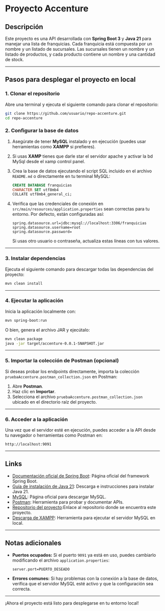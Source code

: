 # Proyecto Accenture

## Descripción
Este proyecto es una API desarrollada con **Spring Boot 3** y **Java 21** para manejar una lista de franquicias. Cada franquicia está compuesta por un nombre y un listado de sucursales. Las sucursales tienen un nombre y un listado de productos, y cada producto contiene un nombre y una cantidad de stock.

---

## Pasos para desplegar el proyecto en local

### 1. Clonar el repositorio
Abre una terminal y ejecuta el siguiente comando para clonar el repositorio:

```bash
git clone https://github.com/usuario/repo-accenture.git
cd repo-accenture
```

### 2. Configurar la base de datos
1. Asegúrate de tener **MySQL** instalado y en ejecución (puedes usar herramientas como **XAMPP** si prefieres).
2. Si usas **XAMP** tienes que darle star el servidor apache y activar la bd MySql desde el xamp control panel.
3. Crea la base de datos ejecutando el script SQL incluido en el archivo `README.md` o directamente en tu terminal MySQL:

   ```sql
   CREATE DATABASE franquicias
   CHARACTER SET utf8mb4
   COLLATE utf8mb4_general_ci;
   ```

4. Verifica que las credenciales de conexión en `src/main/resources/application.properties` sean correctas para tu entorno. Por defecto, están configuradas así:

   ```properties
   spring.datasource.url=jdbc:mysql://localhost:3306/franquicias
   spring.datasource.username=root
   spring.datasource.password=
   ```

   Si usas otro usuario o contraseña, actualiza estas líneas con tus valores.

---

### 3. Instalar dependencias
Ejecuta el siguiente comando para descargar todas las dependencias del proyecto:

```bash
mvn clean install
```

---

### 4. Ejecutar la aplicación
Inicia la aplicación localmente con:

```bash
mvn spring-boot:run
```

O bien, genera el archivo JAR y ejecútalo:

```bash
mvn clean package
java -jar target/accenture-0.0.1-SNAPSHOT.jar
```

---

### 5. Importar la colección de Postman (opcional)
Si deseas probar los endpoints directamente, importa la colección `pruebaAccenture.postman_collection.json` en Postman:

1. Abre **Postman**.
2. Haz clic en **Importar**.
3. Selecciona el archivo `pruebaAccenture.postman_collection.json` ubicado en el directorio raíz del proyecto.

---

### 6. Acceder a la aplicación
Una vez que el servidor esté en ejecución, puedes acceder a la API desde tu navegador o herramientas como Postman en:

```
http://localhost:9091
```

---

## Links

- [Documentación oficial de Spring Boot](https://spring.io/projects/spring-boot): Página oficial del framework Spring Boot.
- [Guía de instalación de Java 21](https://www.oracle.com/java/technologies/javase/jdk21-archive-downloads.html): Descarga e instrucciones para instalar Java 21.
- [MySQL](https://dev.mysql.com/): Página oficial para descargar MySQL.
- [Postman](https://www.postman.com/): Herramienta para probar y documentar APIs.
- [Repositorio del proyecto](https://github.com/FranklinZ12/pruebaAccenture):Enlace al repositorio donde se encuentra este proyecto.
- [Descarga de XAMPP](https://www.apachefriends.org/download.html): Herramienta para ejecutar el servidor MySQL en local.

---

## Notas adicionales

- **Puertos ocupados:** Si el puerto `9091` ya está en uso, puedes cambiarlo modificando el archivo `application.properties`:

   ```properties
   server.port=PUERTO_DESEADO
   ```

- **Errores comunes:** Si hay problemas con la conexión a la base de datos, verifica que el servidor MySQL esté activo y que la configuración sea correcta.

---

¡Ahora el proyecto está listo para desplegarse en tu entorno local!

